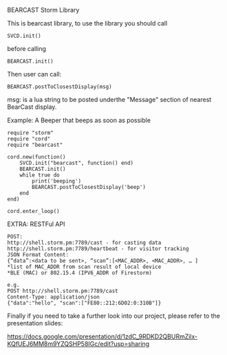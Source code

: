 BEARCAST Storm Library

This is bearcast library, to use the library you should call

```
SVCD.init()
```

before calling

```
BEARCAST.init()
```

Then user can call:

```
BEARCAST.postToClosestDisplay(msg)
```

msg: is a lua string to be posted underthe "Message" section of nearest BearCast display. 

Example: A Beeper that beeps as soon as possible

```
require "storm"
require "cord"
require "bearcast"

cord.new(function()
	SVCD.init("bearcast", function() end)
	BEARCAST.init()
	while true do
		print('beeping')
		BEARCAST.postToClosestDisplay('beep')
	end
end)

cord.enter_loop()
```

EXTRA: RESTFul API

```
POST:
http://shell.storm.pm:7789/cast - for casting data
http://shell.storm.pm:7789/heartbeat - for visitor tracking
JSON Format Content:
{“data”:<data to be sent>, “scan”:[<MAC_ADDR>, <MAC_ADDR>, … ]
*list of MAC_ADDR from scan result of local device
*BLE (MAC) or 802.15.4 (IPV6_ADDR of Firestorm)

e.g.
POST http://shell.storm.pm:7789/cast
Content-Type: application/json
{"data":"hello", "scan":["FE80::212:6D02:0:310B"]}
```

Finally if you need to take a further look into our project, please refer to the presentation slides:

https://docs.google.com/presentation/d/1zdC_9RDKD2QBURmZilx-KQfUEJ6MM8m9YZQSHP58IGc/edit?usp=sharing
